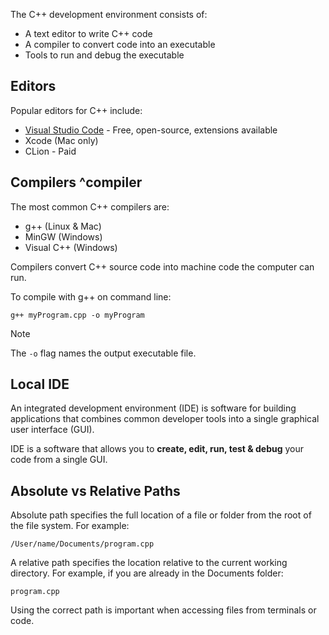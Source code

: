 The C++ development environment consists of:

- A text editor to write C++ code
- A compiler to convert code into an executable
- Tools to run and debug the executable

## Editors

Popular editors for C++ include:

- [Visual Studio Code](https://code.visualstudio.com/download) - Free, open-source, extensions available
- Xcode (Mac only)
- CLion - Paid

## Compilers ^compiler

The most common C++ compilers are:
- g++ (Linux & Mac)
- MinGW (Windows)
- Visual C++ (Windows)

Compilers convert C++ source code into machine code the computer can run.

To compile with g++ on command line:

```
g++ myProgram.cpp -o myProgram
```

> [!NOTE]
> The `-o` flag names the output executable file.

## Local IDE

An integrated development environment (IDE) is software for building applications that combines common developer tools into a single graphical user interface (GUI).

IDE is a software that allows you to **create, edit, run, test & debug** your code from a single GUI.

## Absolute vs Relative Paths

Absolute path specifies the full location of a file or folder from the root of the file system. For example:

```
/User/name/Documents/program.cpp
```

A relative path specifies the location relative to the current working directory. For example, if you are already in the Documents folder:

```
program.cpp
```

Using the correct path is important when accessing files from terminals or code.